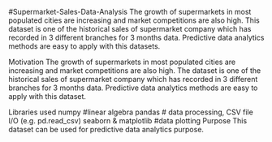#Supermarket-Sales-Data-Analysis
The growth of supermarkets in most populated cities are increasing and market competitions are also high. This dataset is one of the historical sales of supermarket company which has recorded in 3 different branches for 3 months data. Predictive data analytics methods are easy to apply with this datasets.

Motivation
The growth of supermarkets in most populated cities are increasing and market competitions are also high. The dataset is one of the historical sales of supermarket company which has recorded in 3 different branches for 3 months data. Predictive data analytics methods are easy to apply with this dataset.

Libraries used
numpy #linear algebra
pandas # data processing, CSV file I/O (e.g. pd.read_csv)
seaborn & matplotlib #data plotting
Purpose
This dataset can be used for predictive data analytics purpose.

